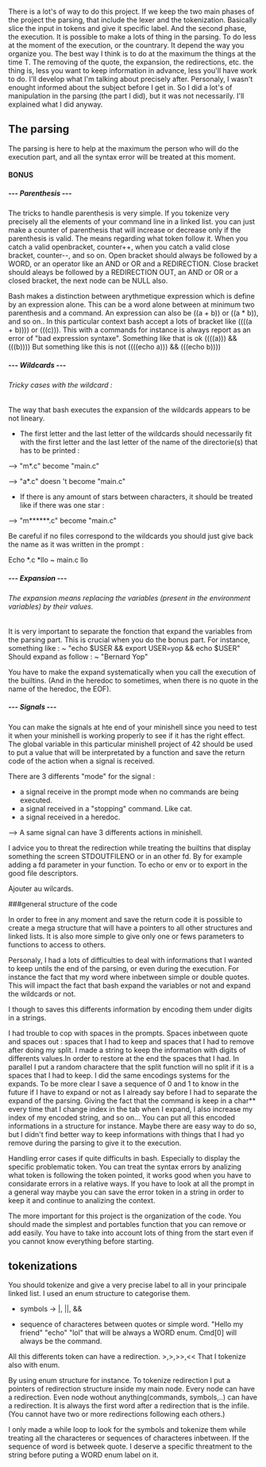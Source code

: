 There is a lot's of way to do this project. If we keep the two main phases of the project the parsing, that include the lexer and the tokenization. Basically slice the input in tokens and give it specific label. And the second phase, the execution. It is possible to make a lots of thing in the parsing. To do less at the moment of the execution, or the countrary. It depend the way you organize you. The best way I think is to do at the maximum the things at the time T. The removing of the quote, the expansion, the redirections, etc. 
the thing is, less you want to keep information in advance, less you'll have work to do. I'll develop what I'm talking about precisely after. Personaly, I wasn't enought informed about the subject before I get in. So I did a lot's of manipulation in the parsing (the part I did), but it was not necessarily. I'll explained what I did anyway.

## The parsing

The parsing is here to help at the maximum the person who will do the execution part, and all the syntax error will be treated at this moment.

#### BONUS
##### --- Parenthesis ---

The tricks to handle parenthesis is very simple. 
If you tokenize very precisely all the elements of your command line in a linked list. you can just make a counter of parenthesis that will increase or decrease only if the parenthesis is valid. The means regarding what token follow it.
When you catch a valid openbracket, counter++, when you catch a valid close bracket, counter--, and so on.
Open bracket should always be followed by a WORD, or an operator like an AND or OR and a REDIRECTION.
Close bracket should aleays be followed by a REDIRECTION OUT, an AND or OR or a closed bracket, the next node can be NULL also.

Bash makes a distinction between arythmetique expression which is define by an expression alone. This can be a word alone between at minimum two parenthesis and a command. An expression can also be ((a + b)) or ((a * b)), and so on.. 
In this particular context bash accept a lots of bracket like ((((a + b)))) or (((c))). This with a commands for instance is always report as an error of "bad expression syntaxe".
Something like that is ok ((((a))) && (((b))))
But something like this is not ((((echo a))) && (((echo b))))

##### --- Wildcards ---

###### Tricky cases with the wildcard :
The way that bash executes the expansion of the wildcards appears to be not lineary.

- The first letter and the last letter of the wildcards should necessarily fit with the first letter and the last letter of the name of the directorie(s) that has to be printed :

--> "m*.c" become "main.c"

--> "a*.c" doesn 't become "main.c"

- If there is any amount of stars between characters, it should be treated like if there was one star :

--> "m******.c" become "main.c"

Be careful if no files correspond to the wildcards you should just give back the name as it was written in the prompt :

Echo *.c *llo 
~ main.c llo

##### --- Expansion ---

###### The expansion means replacing the variables (present in the environment variables) by their values.

It is very important to separate the fonction that expand the variables from the parsing part. This is crucial when you do the bonus part.
For instance, something like :
~ "echo $USER && export USER=yop && echo $USER" 
Should expand as follow :
~ "Bernard
Yop"

You have to make the expand systematically when you call the execution of the builtins. (And in the heredoc to sometimes, when there is no quote in the name of the heredoc, the EOF).

##### --- Signals ---

You can make the signals at hte end of your minishell since you need to test it when your minishell is working properly to see if it has the right effect.
The global variable in this particular minishell project of 42 should be used to put a value that will be interpretated by a function and save the return code of the action when a signal is received.

There are 3 differents "mode" for the signal :

- a signal receive in the prompt mode when no commands are being executed.
- a signal received in a "stopping" command. Like cat. 
- a signal received in a heredoc.

--> A same signal can have 3 differents actions in minishell.

I advice you to threat the redirection while treating the builtins that display something the screen STDOUTFILENO or in an other fd. 
By for example adding a fd parameter in your function. To echo or env or to export in the good file descriptors.

Ajouter au wilcards.

###general structure of the code

In order to free in any moment and save the return code it is possible to create a mega structure that will have a pointers to all other structures and linked lists. It is also more simple to give only one or fews parameters to functions to access to others.

Personaly, I had a lots of difficulties to deal with informations that I wanted to keep untils the end of the parsing, or even during the execution. For instance the fact that my word where inbetween simple or double quotes. This will impact the fact that bash expand the variables or not and expand the wildcards or not.

I though to saves this differents information by encoding them under digits in a strings.

I had trouble to cop with spaces in the prompts. Spaces inbetween quote and spaces out : spaces that I had to keep and spaces that I had to remove after doing my split. 
I made a string to keep the information with digits of differents values.In order to restore at the end the spaces that I had. In parallel I put a random charactere that the split function will no split if it is a spaces that I had to keep. I did the same encodings systems for the expands.
To be more clear I save a sequence of 0 and 1 to know in the future if I have to expand or not as I already say before I had to separate the expand of the parsing.
Giving the fact that the command is keep in a char** every time that I change index in the tab when I expand, I also increase my index of my encoded string, and so on...
You can put all this encoded informations in a structure for instance.
Maybe there are easy way to do so, but I didn't find better way to keep informations with things that I had yo remove during the parsing to give it to the execution.


Handling error cases if quite difficults in bash. Especially to display the specific problematic token. You can treat the syntax errors by analizing what token is following the token pointed, it works good when you have to considarate errors in a relative ways. If you have to look at all the prompt in a general way maybe you can save the error token in a string in order to keep it and continue to analizing the context.

The more important for this project is the organization of the code. You should made the simplest and portables function that you can remove or add easily. You have to take into account lots of thing from the start even if you cannot know everything before starting.


## tokenizations 

You should tokenize and give a very precise label to all in your principale linked list. I used an enum structure to categorise them.

- symbols -> |, ||, && 

- sequence of characteres between quotes or simple word. "Hello my friend" "echo" "lol" that will be always a WORD enum.
Cmd[0] will always be the command.

All this differents token can have a redirection. >,>,>>,<<
That I tokenize also with enum.

By using enum structure for instance.
To tokenize redirection I put a pointers of redirection structure inside my main node. 
Every node can have a redirection.
Even node wothout anything(commands, symbols,..) can have a redirection.
It is always the first word after a redirection that is the infile. (You cannot have two or more redirections following each others.)

I only made a while loop to look for the symbols and tokenize them while treating all the characteres or sequences of characteres inbetween. If the sequence of word is betweek quote. I deserve a specific threatment to the string before puting a WORD enum label on it.
